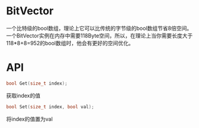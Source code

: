# BitVector
一个比特级的bool数组，理论上它可以比传统的字节级的bool数组节省8倍空间。
一个BitVector实例在内存中需要118Byte空间，所以，在理论上当你需要长度大于118*8+8=952的bool数组时，他会有更好的空间优化。

# API
```C++
bool Get(size_t index);
```
获取index的值
```C++
bool Set(size_t index, bool val);
```
将index的值置为val
